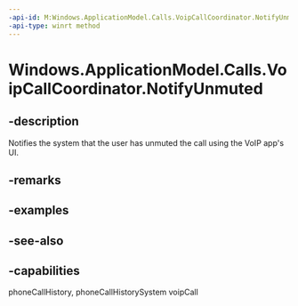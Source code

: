 ```yaml
---
-api-id: M:Windows.ApplicationModel.Calls.VoipCallCoordinator.NotifyUnmuted
-api-type: winrt method
---
```


<!-- Method syntax
public void NotifyUnmuted()
-->

# Windows.ApplicationModel.Calls.VoipCallCoordinator.NotifyUnmuted

## -description
Notifies the system that the user has unmuted the call using the VoIP app's UI.

## -remarks

## -examples

## -see-also


## -capabilities
phoneCallHistory, phoneCallHistorySystem
voipCall
